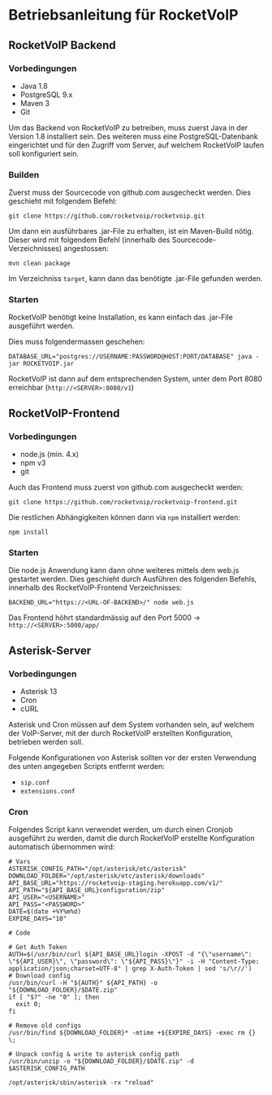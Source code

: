 # Betriebsanleitung für RocketVoIP

## RocketVoIP Backend

### Vorbedingungen

* Java 1.8
* PostgreSQL 9.x
* Maven 3
* Git

Um das Backend von RocketVoIP zu betreiben, muss zuerst Java in der Version 
1.8 installiert sein.
Des weiteren muss eine PostgreSQL-Datenbank eingerichtet und für den Zugriff
vom Server, auf welchem RocketVoIP laufen soll konfiguriert sein.

### Builden
Zuerst muss der Sourcecode von github.com ausgecheckt werden. Dies geschieht 
mit folgendem Befehl:
```
git clone https://github.com/rocketvoip/rocketvoip.git
```
Um dann ein ausführbares .jar-File zu erhalten, ist ein Maven-Build nötig.
Dieser wird mit folgendem Befehl (innerhalb des Sourcecode-Verzeichnisses) 
angestossen:
```
mvn clean package
```
Im Verzeichniss `target`, kann dann das benötigte .jar-File gefunden werden.

### Starten

RocketVoIP benötigt keine Installation, es kann einfach das .jar-File 
ausgeführt werden.

Dies muss folgendermassen geschehen:

```
DATABASE_URL="postgres://USERNAME:PASSWORD@HOST:PORT/DATABASE" java -jar ROCKETVOIP.jar
```

RocketVoIP ist dann auf dem entsprechenden System, unter dem Port 8080 erreichbar (`http://<SERVER>:8080/v1`)

## RocketVoIP-Frontend

### Vorbedingungen

* node.js (min. 4.x)
* npm v3
* git

Auch das Frontend muss zuerst von github.com ausgecheckt werden:

```
git clone https://github.com/rocketvoip/rocketvoip-frontend.git
```

Die restlichen Abhängigkeiten können dann via `npm` installiert werden:

```
npm install
```

### Starten
Die node.js Anwendung kann dann ohne weiteres mittels dem web.js gestartet 
werden. Dies geschieht durch Ausführen des folgenden Befehls, innerhalb 
des RocketVoIP-Frontend Verzeichnisses:

```
BACKEND_URL="https://<URL-OF-BACKEND>/" node web.js
```

Das Frontend höhrt standardmässig auf den Port 5000 -> `http://<SERVER>:5000/app/`

## Asterisk-Server

### Vorbedingungen

* Asterisk 13
* Cron
* cURL

Asterisk und Cron müssen auf dem System vorhanden sein, auf welchem der 
VoIP-Server, mit der durch RocketVoIP erstellten Konfiguration, betrieben 
werden soll.    

Folgende Konfigurationen von Asterisk sollten vor der ersten Verwendung 
des unten angegeben Scripts entfernt werden:

* `sip.conf`
* `extensions.conf`

### Cron
Folgendes Script kann verwendet werden, um durch einen Cronjob ausgeführt 
zu werden, damit die durch RocketVoIP erstellte Konfiguration automatisch 
übernommen wird:

```
# Vars
ASTERISK_CONFIG_PATH="/opt/asterisk/etc/asterisk"
DOWNLOAD_FOLDER="/opt/asterisk/etc/asterisk/downloads"
API_BASE_URL="https://rocketvoip-staging.herokuapp.com/v1/"
API_PATH="${API_BASE_URL}configuration/zip"
API_USER="<USERNAME>"
API_PASS="<PASSWORD>"
DATE=$(date +%Y%m%d)
EXPIRE_DAYS="10"

# Code

# Get Auth Token
AUTH=$(/usr/bin/curl ${API_BASE_URL}login -XPOST -d "{\"username\": \"${API_USER}\", \"password\": \"${API_PASS}\"}" -i -H "Content-Type: application/json;charset=UTF-8" | grep X-Auth-Token | sed 's/\r//')
# Download config
/usr/bin/curl -H "${AUTH}" ${API_PATH} -o "${DOWNLOAD_FOLDER}/$DATE.zip"
if [ "$?" -ne "0" ]; then
  exit 0;
fi

# Remove old configs
/usr/bin/find ${DOWNLOAD_FOLDER}* -mtime +${EXPIRE_DAYS} -exec rm {} \;

# Unpack config & write to asterisk config path
/usr/bin/unzip -o "${DOWNLOAD_FOLDER}/$DATE.zip" -d $ASTERISK_CONFIG_PATH

/opt/asterisk/sbin/asterisk -rx "reload"
```
